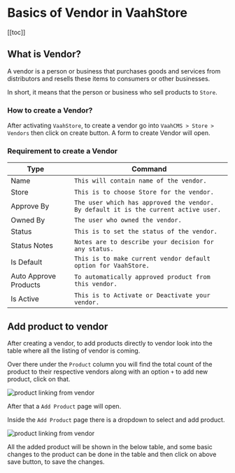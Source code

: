 # Basics of Vendor in VaahStore

[[toc]]

## What is Vendor?

A vendor is a person or business that purchases goods and services from distributors and resells these items to consumers or other businesses.

In short, it means that the person or business who sell products to `Store`.

### How to create a Vendor?

After activating `VaahStore`, to create a vendor go into `VaahCMS > Store > Vendors` then click on create button. A form to create Vendor will open.

### Requirement to create a Vendor

| Type         |      | Command                                      |
| ------------ | ---- | -------------------------------------------- |
| Name    |      | `This will contain name of the vendor.`    |
| Store         |      | `This is to choose Store for the vendor.`         |
| Approve By        |      | `The user which has approved the vendor. By default it is the current active user.`        |
| Owned By   |      | `The user who owned the vendor.`   |
| Status         |      | `This is to set the status of the vendor.`         |
| Status Notes   |      | `Notes are to describe your decision for any status.`   |
| Is Default     |      | `This is to make current vendor default option for VaahStore.`     |
| Auto Approve Products        |      | `To automatically approved product from this vendor.`        |
| Is Active         |      | `This is to Activate or Deactivate your vendor.`         |


## Add product to vendor

After creating a vendor, to add products directly to vendor look into the table where all the listing of vendor is coming.

Over there under the `Product` column you will find the total count of the product to their respective vendors along with an option `+` to add new product, click on that.

<img :src="$withBase('/images/vaahstore/product_link_btn_in_vendor.png')" alt="product linking from vendor">

After that a `Add Product` page will open. 

Inside the `Add Product` page there is a dropdown to select and add product.

<img :src="$withBase('/images/vaahstore/dropdown_to_select_add_product_in_vendor.png')" alt="product linking from vendor">

All the added product will be shown in the below table, and some basic changes to the product can be done in the table and then click on above save button, to save the changes.

